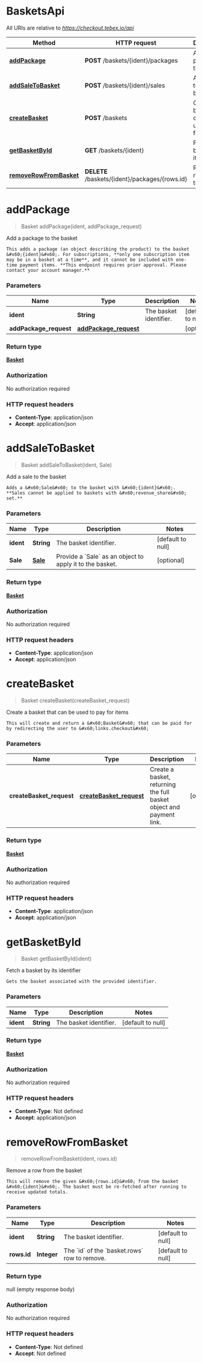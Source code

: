 # BasketsApi

All URIs are relative to *https://checkout.tebex.io/api*

| Method | HTTP request | Description |
|------------- | ------------- | -------------|
| [**addPackage**](BasketsApi.md#addPackage) | **POST** /baskets/{ident}/packages | Add a package to the basket |
| [**addSaleToBasket**](BasketsApi.md#addSaleToBasket) | **POST** /baskets/{ident}/sales | Add a sale to the basket |
| [**createBasket**](BasketsApi.md#createBasket) | **POST** /baskets | Create a basket that can be used to pay for items |
| [**getBasketById**](BasketsApi.md#getBasketById) | **GET** /baskets/{ident} | Fetch a basket by its identifier |
| [**removeRowFromBasket**](BasketsApi.md#removeRowFromBasket) | **DELETE** /baskets/{ident}/packages/{rows.id} | Remove a row from the basket |


<a name="addPackage"></a>
# **addPackage**
> Basket addPackage(ident, addPackage\_request)

Add a package to the basket

    This adds a package (an object describing the product) to the basket &#x60;{ident}&#x60;. For subscriptions, **only one subscription item may be in a basket at a time**, and it cannot be included with one-time payment items. **This endpoint requires prior approval. Please contact your account manager.**

### Parameters

|Name | Type | Description  | Notes |
|------------- | ------------- | ------------- | -------------|
| **ident** | **String**| The basket identifier. | [default to null] |
| **addPackage\_request** | [**addPackage_request**](../Models/addPackage_request.md)|  | [optional] |

### Return type

[**Basket**](../Models/Basket.md)

### Authorization

No authorization required

### HTTP request headers

- **Content-Type**: application/json
- **Accept**: application/json

<a name="addSaleToBasket"></a>
# **addSaleToBasket**
> Basket addSaleToBasket(ident, Sale)

Add a sale to the basket

    Adds a &#x60;Sale&#x60; to the basket with &#x60;{ident}&#x60;. **Sales cannot be applied to baskets with &#x60;revenue_share&#x60; set.**

### Parameters

|Name | Type | Description  | Notes |
|------------- | ------------- | ------------- | -------------|
| **ident** | **String**| The basket identifier. | [default to null] |
| **Sale** | [**Sale**](../Models/Sale.md)| Provide a &#x60;Sale&#x60; as an object to apply it to the basket. | [optional] |

### Return type

[**Basket**](../Models/Basket.md)

### Authorization

No authorization required

### HTTP request headers

- **Content-Type**: application/json
- **Accept**: application/json

<a name="createBasket"></a>
# **createBasket**
> Basket createBasket(createBasket\_request)

Create a basket that can be used to pay for items

    This will create and return a &#x60;Basket&#x60; that can be paid for by redirecting the user to &#x60;links.checkout&#x60;

### Parameters

|Name | Type | Description  | Notes |
|------------- | ------------- | ------------- | -------------|
| **createBasket\_request** | [**createBasket_request**](../Models/createBasket_request.md)| Create a basket, returning the full basket object and payment link. | [optional] |

### Return type

[**Basket**](../Models/Basket.md)

### Authorization

No authorization required

### HTTP request headers

- **Content-Type**: application/json
- **Accept**: application/json

<a name="getBasketById"></a>
# **getBasketById**
> Basket getBasketById(ident)

Fetch a basket by its identifier

    Gets the basket associated with the provided identifier.

### Parameters

|Name | Type | Description  | Notes |
|------------- | ------------- | ------------- | -------------|
| **ident** | **String**| The basket identifier. | [default to null] |

### Return type

[**Basket**](../Models/Basket.md)

### Authorization

No authorization required

### HTTP request headers

- **Content-Type**: Not defined
- **Accept**: application/json

<a name="removeRowFromBasket"></a>
# **removeRowFromBasket**
> removeRowFromBasket(ident, rows.id)

Remove a row from the basket

    This will remove the given &#x60;{rows.id}&#x60; from the basket &#x60;{ident}&#x60;. The basket must be re-fetched after running to receive updated totals.

### Parameters

|Name | Type | Description  | Notes |
|------------- | ------------- | ------------- | -------------|
| **ident** | **String**| The basket identifier. | [default to null] |
| **rows.id** | **Integer**| The &#x60;id&#x60; of the &#x60;basket.rows&#x60; row to remove. | [default to null] |

### Return type

null (empty response body)

### Authorization

No authorization required

### HTTP request headers

- **Content-Type**: Not defined
- **Accept**: Not defined

